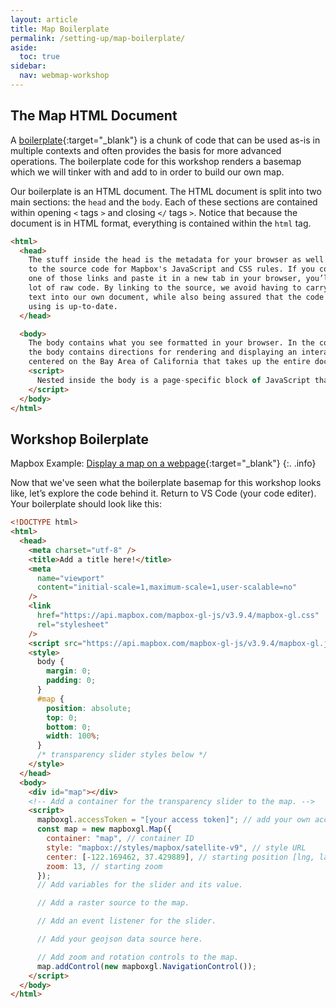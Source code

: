 ```yaml
---
layout: article
title: Map Boilerplate
permalink: /setting-up/map-boilerplate/
aside:
  toc: true
sidebar:
  nav: webmap-workshop
---
```


## The Map HTML Document

A [boilerplate](https://www.freecodecamp.org/news/whats-boilerplate-and-why-do-we-use-it-let-s-check-out-the-coding-style-guide-ac2b6c814ee7/){:target="\_blank"} is a chunk of code that can be used as-is in multiple contexts and often provides the basis for more advanced operations. The boilerplate code for this workshop renders a basemap which we will tinker with and add to in order to build our own map.

Our boilerplate is an HTML document. The HTML document is split into two main sections: the `head` and the `body`. Each of these sections are contained within opening `<` tags `>` and closing `</` tags `>`. Notice that because the document is in HTML format, everything is contained within the `html` tag.

```html
<html>
  <head>
    The stuff inside the head is the metadata for your browser as well as links
    to the source code for Mapbox's JavaScript and CSS rules. If you copy either
    one of those links and paste it in a new tab in your browser, you’ll see a
    lot of raw code. By linking to the source, we avoid having to carry this
    text into our own document, while also being assured that the code we’re
    using is up-to-date.
  </head>

  <body>
    The body contains what you see formatted in your browser. In the code above,
    the body contains directions for rendering and displaying an interactive map
    centered on the Bay Area of California that takes up the entire document.
    <script>
      Nested inside the body is a page-specific block of JavaScript that loads the map on the screen.
    </script>
  </body>
</html>
```

## Workshop Boilerplate

Mapbox Example: [Display a map on a webpage](https://docs.mapbox.com/mapbox-gl-js/example/simple-map/){:target="\_blank"}
{:. .info}

Now that we've seen what the boilerplate basemap for this workshop looks like, let’s explore the code behind it. Return to VS Code (your code editer). Your boilerplate should look like this:

```html
<!DOCTYPE html>
<html>
  <head>
    <meta charset="utf-8" />
    <title>Add a title here!</title>
    <meta
      name="viewport"
      content="initial-scale=1,maximum-scale=1,user-scalable=no"
    />
    <link
      href="https://api.mapbox.com/mapbox-gl-js/v3.9.4/mapbox-gl.css"
      rel="stylesheet"
    />
    <script src="https://api.mapbox.com/mapbox-gl-js/v3.9.4/mapbox-gl.js"></script>
    <style>
      body {
        margin: 0;
        padding: 0;
      }
      #map {
        position: absolute;
        top: 0;
        bottom: 0;
        width: 100%;
      }
      /* transparency slider styles below */
    </style>
  </head>
  <body>
    <div id="map"></div>
    <!-- Add a container for the transparency slider to the map. -->
    <script>
      mapboxgl.accessToken = "[your access token]"; // add your own access token. Don't use your default public one.
      const map = new mapboxgl.Map({
        container: "map", // container ID
        style: "mapbox://styles/mapbox/satellite-v9", // style URL
        center: [-122.169462, 37.429889], // starting position [lng, lat]. Note that lat must be set between -90 and 90
        zoom: 13, // starting zoom
      });
      // Add variables for the slider and its value.

      // Add a raster source to the map.

      // Add an event listener for the slider.

      // Add your geojson data source here.

      // Add zoom and rotation controls to the map.
      map.addControl(new mapboxgl.NavigationControl());
    </script>
  </body>
</html>
```
